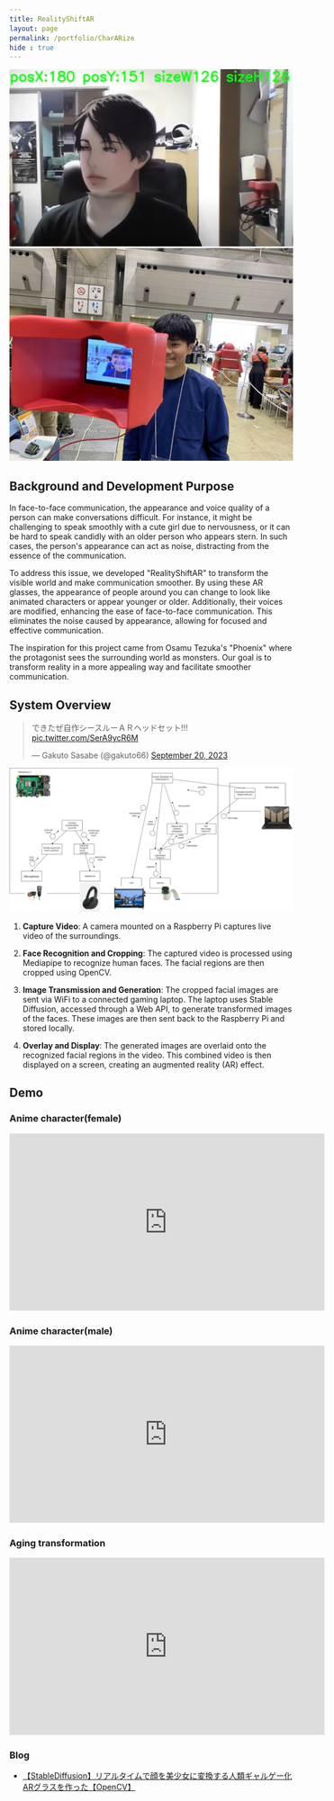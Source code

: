 ```yaml
---
title: RealityShiftAR
layout: page
permalink: /portfolio/CharARize
hide : true
---
```



<img src="image/charAize.png" alt=" " class="image fit" />
<img src="image/RealityShiftAR.jpg" alt=" " class="image fit" />

## Background and Development Purpose

In face-to-face communication, the appearance and voice quality of a person can make conversations difficult. For instance, it might be challenging to speak smoothly with a cute girl due to nervousness, or it can be hard to speak candidly with an older person who appears stern. In such cases, the person's appearance can act as noise, distracting from the essence of the communication.

To address this issue, we developed "RealityShiftAR" to transform the visible world and make communication smoother. By using these AR glasses, the appearance of people around you can change to look like animated characters or appear younger or older. Additionally, their voices are modified, enhancing the ease of face-to-face communication. This eliminates the noise caused by appearance, allowing for focused and effective communication.

The inspiration for this project came from Osamu Tezuka's "Phoenix" where the protagonist sees the surrounding world as monsters. Our goal is to transform reality in a more appealing way and facilitate smoother communication.


## System Overview
<blockquote class="twitter-tweet"><p lang="ja" dir="ltr">できたぜ自作シースルーＡＲヘッドセット!!! <a href="https://t.co/SerA9ycR6M">pic.twitter.com/SerA9ycR6M</a></p>&mdash; Gakuto Sasabe (@gakuto66) <a href="https://twitter.com/gakuto66/status/1704482013351379307?ref_src=twsrc%5Etfw">September 20, 2023</a></blockquote> <script async src="https://platform.twitter.com/widgets.js" charset="utf-8"></script>

<img src="image/modulestructureENG.png" alt=" " class="image fit" />

1. __Capture Video__: A camera mounted on a Raspberry Pi captures live video of the surroundings.

2. __Face Recognition and Cropping__: The captured video is processed using Mediapipe to recognize human faces. The facial regions are then cropped using OpenCV.

3. __Image Transmission and Generation__: The cropped facial images are sent via WiFi to a connected gaming laptop. The laptop uses Stable Diffusion, accessed through a Web API, to generate transformed images of the faces. These images are then sent back to the Raspberry Pi and stored locally.

4. __Overlay and Display__: The generated images are overlaid onto the recognized facial regions in the video. This combined video is then displayed on a screen, creating an augmented reality (AR) effect.

## Demo
### Anime character(female)
<iframe width="560" height="315" src="https://www.youtube.com/embed/h38BKrzTe98?si=aA0TIiuFBE3z3WGo" title="YouTube video player" frameborder="0" allow="accelerometer; autoplay; clipboard-write; encrypted-media; gyroscope; picture-in-picture; web-share" referrerpolicy="strict-origin-when-cross-origin" allowfullscreen></iframe>

### Anime character(male)
<iframe width="560" height="315" src="https://www.youtube.com/embed/Pe-oTPQHC2I?si=eZyOP_xiwIP0PvHM" title="YouTube video player" frameborder="0" allow="accelerometer; autoplay; clipboard-write; encrypted-media; gyroscope; picture-in-picture; web-share" referrerpolicy="strict-origin-when-cross-origin" allowfullscreen></iframe>

### Aging transformation
<iframe width="560" height="315" src="https://www.youtube.com/embed/J4s39xCwGRI?si=aQAnjRiPRETbyNLg" title="YouTube video player" frameborder="0" allow="accelerometer; autoplay; clipboard-write; encrypted-media; gyroscope; picture-in-picture; web-share" referrerpolicy="strict-origin-when-cross-origin" allowfullscreen></iframe>

### Blog
- [【StableDiffusion】リアルタイムで顔を美少女に変換する人類ギャルゲー化ARグラスを作った【OpenCV】](https://chamekichi.hatenadiary.jp/entry/2023/10/02/234230)